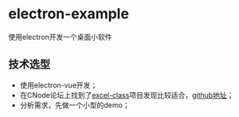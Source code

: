 # electron-example
使用electron开发一个桌面小软件
## 技术选型
* 使用electron-vue开发；
* 在CNode论坛上找到了[excel-class](https://cnodejs.org/topic/5960a411a4de5625080fe1fc)项目发现比较适合，[github地址](https://github.com/laoqiren/excel-class)；
* 分析需求，先做一个小型的demo；